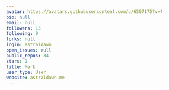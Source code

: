 ```yaml
---
avatar: https://avatars.githubusercontent.com/u/6507175?v=4
bio: null
email: null
followers: 13
following: 9
forks: null
login: astraldawn
open_issues: null
public_repos: 34
stars: 2
title: Mark
user_type: User
website: astraldawn.me
---
```

